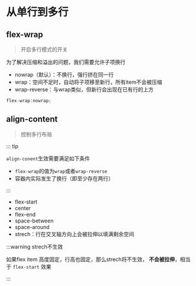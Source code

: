 # 从单行到多行

## flex-wrap

> 开启多行模式的开关

为了解决压缩和溢出的问题，我们需要允许子项换行

- nowrap（默认）：不换行，强行挤在同一行
- wrap：空间不足时，自动将子项移至新行，所有item不会被压缩
- wrap-reverse：与wrap类似，但新行会出现在已有行的上方

```ts
flex-wrap:nowrap;
```



## align-content

> 控制多行布局

::: tip

`align-conent`生效需要满足如下条件

- `flex-wrap`的值为`wrap`或者`wrap-reverse`
- 容器内实际发生了换行（即至少存在两行）

:::

- flex-start
- center
- flex-end
- space-between
- space-around
- strech：行在交叉轴方向上会被拉伸以填满剩余空间

:::warning strech不生效 

如果flex item 高度固定，行高也固定，那么strech将不生效， **不会被拉伸**，相当于 `flex-start` 效果

:::
